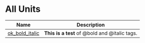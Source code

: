 # All Units


| Name | Description |
|---|---|
| [ok_bold_italic](ok_bold_italic.md) | **This is a test** of @bold and @italic tags. |

